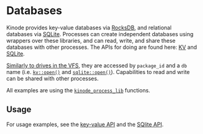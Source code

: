 # Databases

Kinode provides key-value databases via [RocksDB](https://rocksdb.org/), and relational databases via [SQLite](https://www.sqlite.org/docs.html).
Processes can create independent databases using wrappers over these libraries, and can read, write, and share these databases with other processes.
The APIs for doing are found here: [KV](../apis/kv.md) and [SQLite](../apis/sqlite.md).

[Similarly to drives in the VFS](./files.md#drives), they are accessed by `package_id` and a `db` name (i.e. [`kv::open()`](https://docs.rs/kinode_process_lib/latest/kinode_process_lib/kv/fn.open.html) and [`sqlite::open()`](https://docs.rs/kinode_process_lib/latest/kinode_process_lib/sqlite/fn.open.html)).
Capabilities to read and write can be shared with other processes.

All examples are using the [`kinode_process_lib`](../process_stdlib/overview.md) functions.

## Usage

For usage examples, see the [key-value API](../apis/kv.md) and the [SQlite API](../apis/sqlite.md).
